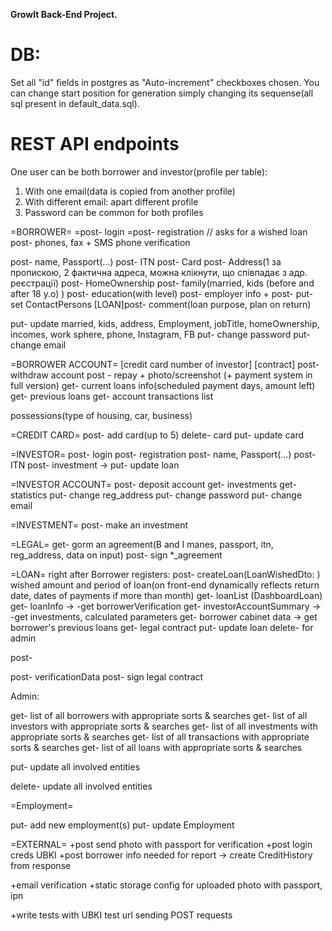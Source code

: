  **GrowIt Back-End Project.**
 
DB:
=====
Set all "id" fields in postgres as "Auto-increment" checkboxes chosen.
You can change start position for generation simply changing its sequense(all sql present in default_data.sql).



REST API endpoints
========

One user can be both borrower and investor(profile per table):
1) With one email(data is copied from another profile)
2) With different email: apart different profile
3) Password can be common for both profiles

=BORROWER=
=post- login
=post- registration
// asks for a wished loan
post- phones, fax + SMS phone verification

post- name, Passport(...)
post- ITN
post- Card
post- Address(1 за пропискою, 2 фактична адреса, можна клікнути, що співпадає з адр. реєстрації)
post- HomeOwnership
post- family(married, kids (before and after 18 y.o) )
post- education(with level)
post- employer info +
post- put- set ContactPersons
[LOAN]post- comment(loan purpose, plan on return)

put- update married, kids, address, Employment, jobTitle, homeOwnership, incomes, work sphere, phone, Instagram, FB
put- change password
put- change email

=BORROWER ACCOUNT=
[credit card number of investor]
[contract]
post- withdraw account
post - repay + photo/screenshot (+ payment system in full version)
get- current loans info(scheduled payment days, amount left)
get- previous loans
get- account transactions list


possessions(type of housing, car, business)

=CREDIT CARD=
post- add card(up to 5)
delete-  card
put- update card


=INVESTOR=
post- login
post- registration
post- name, Passport(...)
post- ITN
post- investment    -> put- update loan 

=INVESTOR ACCOUNT=
post- deposit account
get- investments
get-  statistics
put- change reg_address
put- change password
put- change email

=INVESTMENT=
post- make an investment

=LEGAL=
get- gorm an agreement(B and I manes, passport, itn, reg_address, data on input)
post- sign *_agreement



=LOAN=
right after Borrower registers: 
post- createLoan(LoanWishedDto: ) wished amount and period of loan(on front-end dynamically reflects return date, dates of payments if more than month)
get- loanList (DashboardLoan)
get- loanInfo -> -get borrowerVerification
get- investorAccountSummary -> -get investments, calculated parameters
get- borrower cabinet data -> get borrower's previous loans
get- legal contract
put- update loan
delete- for admin






post- 

post- verificationData
post- sign legal contract



Admin:

get- list of all borrowers with appropriate sorts & searches
get- list of all investors with appropriate sorts & searches
get- list of all investments with appropriate sorts & searches
get- list of all transactions with appropriate sorts & searches
get- list of all loans with appropriate sorts & searches

put- update all involved entities 

delete- update all involved entities 


=Employment=

put- add new employment(s)
put- update Employment


=EXTERNAL=
+post send photo with passport for verification
+post login creds UBKI
+post borrower info needed for report -> create CreditHistory from response



+email verification
+static storage config for uploaded photo with passport, ipn

+write tests with UBKI test url sending POST requests
